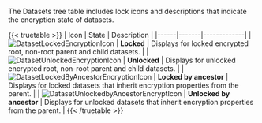 &NewLine;

The Datasets tree table includes lock icons and descriptions that indicate the encryption state of datasets.

{{< truetable >}}
| Icon | State | Description |
|------|-------|-------------|
| ![DatasetLockedEncryptionIcon](/images/SCALE/Datasets/DatasetLockedEncryptionIcon.png "Dataset Locked Encryption Icon") | **Locked** | Displays for locked encrypted root, non-root parent and child datasets. |
| ![DatasetUnlockedEncryptionIcon](/images/SCALE/Datasets/DatasetUnlockedEncryptionIcon.png "Dataset Unlocked Encryption Icon") | **Unlocked** | Displays for unlocked encrypted root, non-root parent and child datasets. |
| ![DatasetLockedByAncestorEncryptionIcon](/images/SCALE/Datasets/DatasetLockedByAncestorEncryptionIcon.png "Dataset Locked by Ancestor Encryption Icon") | **Locked by ancestor** | Displays for locked datasets that inherit encryption properties from the parent. |
| ![DatasetUnlockedbyAncestorEncryptIcon](/images/SCALE/Datasets/DatasetUnlockedbyAncestorEncryptIcon.png "Dataset Unlocked by Ancestor Encryption Icon") | **Unlocked by ancestor** | Displays for unlocked datasets that inherit encryption properties from the parent. |
{{< /truetable >}}